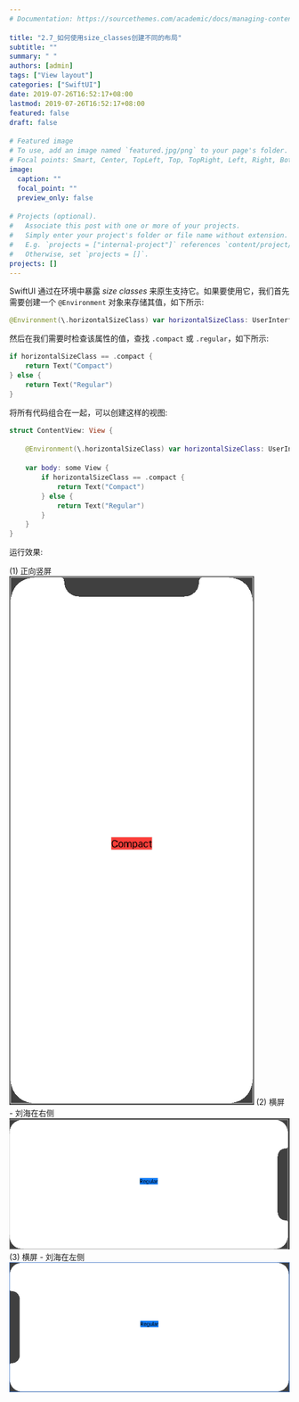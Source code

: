 ```yaml
---
# Documentation: https://sourcethemes.com/academic/docs/managing-content/

title: "2.7_如何使用size_classes创建不同的布局"
subtitle: ""
summary: " "
authors: [admin]
tags: ["View layout"]
categories: ["SwiftUI"]
date: 2019-07-26T16:52:17+08:00
lastmod: 2019-07-26T16:52:17+08:00
featured: false
draft: false

# Featured image
# To use, add an image named `featured.jpg/png` to your page's folder.
# Focal points: Smart, Center, TopLeft, Top, TopRight, Left, Right, BottomLeft, Bottom, BottomRight.
image:
  caption: ""
  focal_point: ""
  preview_only: false

# Projects (optional).
#   Associate this post with one or more of your projects.
#   Simply enter your project's folder or file name without extension.
#   E.g. `projects = ["internal-project"]` references `content/project/deep-learning/index.md`.
#   Otherwise, set `projects = []`.
projects: []
---
```


<!-- more -->
SwiftUI 通过在环境中暴露 _size classes_ 来原生支持它。如果要使用它，我们首先需要创建一个 `@Environment` 对象来存储其值，如下所示:
```swift
@Environment(\.horizontalSizeClass) var horizontalSizeClass: UserInterfaceSizeClass?
```
然后在我们需要时检查该属性的值，查找 `.compact` 或 `.regular`，如下所示:
```swift
if horizontalSizeClass == .compact {
    return Text("Compact")
} else {
    return Text("Regular")
}
```
将所有代码组合在一起，可以创建这样的视图:
```swift
struct ContentView: View {
    
    @Environment(\.horizontalSizeClass) var horizontalSizeClass: UserInterfaceSizeClass?
    
    var body: some View {
        if horizontalSizeClass == .compact {
            return Text("Compact")
        } else {
            return Text("Regular")
        }
    }
}
```
运行效果:

(1) 正向竖屏
![size_classes_compact](img/size_classes_compact.png "Text - Compact")
(2) 横屏 - 刘海在右侧
![size_classes_regular01](img/size_classes_regular01.png "Text - Regular01")
(3) 横屏 - 刘海在左侧
![size_classes_regular02](img/size_classes_regular02.png "Text - Regular02")